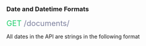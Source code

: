 <h3 className="h3-title">Date and Datetime Formats</h3>

<span style="color: #22CF6D;font-size: 20px">GET</span><span style="color: #7D819E;font-size: 20px"> /documents/</span>

<p className="p-text">All dates in the API are strings in the following format</p>